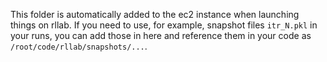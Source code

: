This folder is automatically added to the ec2 instance when launching things on
rllab. If you need to use, for example, snapshot files `itr_N.pkl` in your
runs, you can add those in here and reference them in your code as
`/root/code/rllab/snapshots/...`.